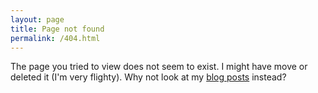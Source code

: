```yaml
---
layout: page
title: Page not found
permalink: /404.html
---
```


The page you tried to view does not seem to exist. I might have move or deleted it (I'm very flighty). Why not look at my [blog posts](/) instead?
